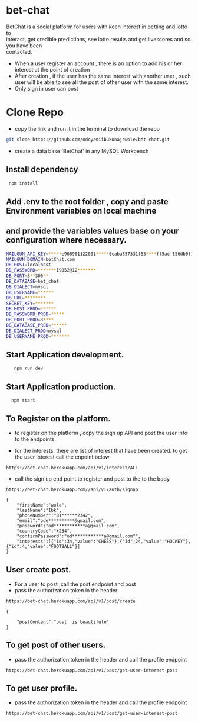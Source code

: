# bet-chat

BetChat is a social platform for users with keen interest in betting and lotto to  
interact, get credible predictions, see lotto results and get livescores and so you have been  
contacted.

- When a user register an account , there is an option to add his or her interest at the point of creation
- After creation , if the user has the same interest with another user , such user will be able to see all the post of other user with the same interest.
- Only sign in user can post

# Clone Repo

- copy the link and run it in the terminal to download the repo

```bash
git clone https://github.com/odeyemiibukunajewole/bet-chat.git

```

- create a data base 'BetChat' in any MySQL Workbench

## Install dependency

```bash
 npm install

```

## Add .env to the root folder , copy and paste Environment variables on local machine

## and provide the variables values base on your configuration where necessary.

```bash
MAILGUN_API_KEY=*****e908901122001*****0caba357331f53****ff5ac-156db0f1-693b2c6f****
MAILGUN_DOMAIN=betChat.com
DB_HOST=localhost
DB_PASSWORD=*******I9052@12*******
DB_PORT=3**306**
DB_DATABASE=bet_chat
DB_DIALECT=mysql
DB_USERNAME=******
DB_URL=********
SECRET_KEY=*******
DB_HOST_PROD=******
DB_PASSWORD_PROD=*****
DB_PORT_PROD=3****
DB_DATABASE_PROD=******
DB_DIALECT_PROD=mysql
DB_USERNAME_PROD=*******

```

## Start Application development.

```bash
   npm run dev

```

## Start Application production.

```
  npm start

```

## To Register on the platform.

- to register on the platform , copy the sign up API and post the user info to the endpoints.

- for the interests, there are list of interest that have been created. to get the user interest call the enpoint below

```
https://bet-chat.herokuapp.com/api/v1/interest/ALL

```

-  call the sign up end point to register and post to the to the body

```
https://bet-chat.herokuapp.com//api/v1/auth/signup

```

```
{
    "firstName":"wole",
    "lastName":"Ibk",
    "phoneNumber":"81******2342",
    "email":"ode**********@gmail.com",
    "password":"od************a@gmail.com",
    "countryCode":"+234",
    "confirmPassword":"od************a@gmail.com"",
    "interests":[{"id":34,"value":"CHESS"},{"id":24,"value":"HOCKEY"},{"id":4,"value":"FOOTBALL"}]
}

```


## User create post.

- For a user to post ,call the post endpoint and post
- pass the authorization token in the header

```
https://bet-chat.herokuapp.com/api/v1/post/create

```

```
{

    "postContent":"post  is beautifule"
}

```

## To get post of other users.
- pass the authorization token in the header and call the profile endpoint

```
https://bet-chat.herokuapp.com/api/v1/post/get-user-interest-post

```

## To get user profile.
- pass the authorization token in the header and call the profile endpoint
```
https://bet-chat.herokuapp.com/api/v1/post/get-user-interest-post

```

